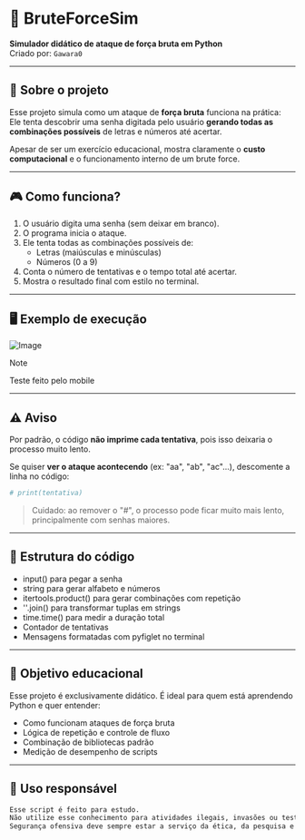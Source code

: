 # 🔐 BruteForceSim

**Simulador didático de ataque de força bruta em Python**  
Criado por: `Gawara0`

---

## 🧠 Sobre o projeto

Esse projeto simula como um ataque de **força bruta** funciona na prática:  
Ele tenta descobrir uma senha digitada pelo usuário **gerando todas as combinações possíveis** de letras e números até acertar.

Apesar de ser um exercício educacional, mostra claramente o **custo computacional** e o funcionamento interno de um brute force.

---

## 🎮 Como funciona?

1. O usuário digita uma senha (sem deixar em branco).
2. O programa inicia o ataque.
3. Ele tenta todas as combinações possíveis de:
   - Letras (maiúsculas e minúsculas)
   - Números (0 a 9)
4. Conta o número de tentativas e o tempo total até acertar.
5. Mostra o resultado final com estilo no terminal.

---

## 🖥️ Exemplo de execução

![Image](https://github.com/user-attachments/assets/2883236a-6e69-42df-a0a2-ea116c0fcda8)
> [!NOTE]
> Teste feito pelo mobile
---

## ⚠️ Aviso

Por padrão, o código **não imprime cada tentativa**, pois isso deixaria o processo muito lento.

Se quiser **ver o ataque acontecendo** (ex: "aa", "ab", "ac"...), descomente a linha no código:

```python
# print(tentativa)
```
> Cuidado: ao remover o "#", o processo pode ficar muito mais lento, principalmente com senhas maiores.

---

## 📂 Estrutura do código
- input() para pegar a senha
- string para gerar alfabeto e números
- itertools.product() para gerar combinações com repetição
- ''.join() para transformar tuplas em strings
- time.time() para medir a duração total
- Contador de tentativas
- Mensagens formatadas com pyfiglet no terminal
---

## 🧪 Objetivo educacional
Esse projeto é exclusivamente didático.
É ideal para quem está aprendendo Python e quer entender:
- Como funcionam ataques de força bruta
- Lógica de repetição e controle de fluxo
- Combinação de bibliotecas padrão
- Medição de desempenho de scripts

---

## 🛑 Uso responsável
```python
Esse script é feito para estudo.
Não utilize esse conhecimento para atividades ilegais, invasões ou testes sem permissão.
Segurança ofensiva deve sempre estar a serviço da ética, da pesquisa e da proteção.
